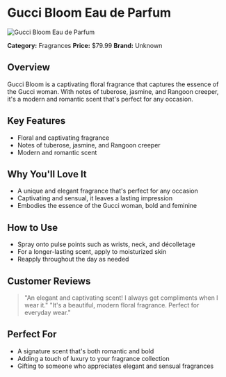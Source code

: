# Gucci Bloom Eau de Parfum

![Gucci Bloom Eau de Parfum](https://cdn.dummyjson.com/product-images/fragrances/gucci-bloom-eau-de/1.webp)

**Category:** Fragrances
**Price:** $79.99
**Brand:** Unknown

## Overview
Gucci Bloom is a captivating floral fragrance that captures the essence of the Gucci woman. With notes of tuberose, jasmine, and Rangoon creeper, it's a modern and romantic scent that's perfect for any occasion.

## Key Features
- Floral and captivating fragrance
- Notes of tuberose, jasmine, and Rangoon creeper
- Modern and romantic scent

## Why You'll Love It
- A unique and elegant fragrance that's perfect for any occasion
- Captivating and sensual, it leaves a lasting impression
- Embodies the essence of the Gucci woman, bold and feminine

## How to Use
- Spray onto pulse points such as wrists, neck, and décolletage
- For a longer-lasting scent, apply to moisturized skin
- Reapply throughout the day as needed

## Customer Reviews
> "An elegant and captivating scent! I always get compliments when I wear it."
> "It's a beautiful, modern floral fragrance. Perfect for everyday wear."

## Perfect For
- A signature scent that's both romantic and bold
- Adding a touch of luxury to your fragrance collection
- Gifting to someone who appreciates elegant and sensual fragrances